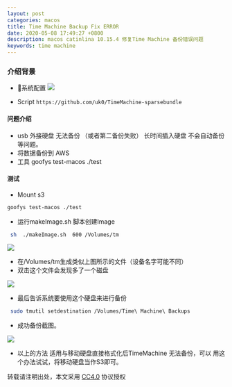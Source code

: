 ```yaml
---
layout: post
categories: macos
title: Time Machine Backup Fix ERROR
date: 2020-05-08 17:49:27 +0800
description: macos catinlina 10.15.4 修复Time Machine 备份错误问题
keywords: time machine
---
```



### 介绍背景

* 系统配置
![](http://112firshme11224.test.upcdn.net/blog/2020-05-08-17-50-43.png!/watermark/text/Zmlyc2gubWU=/font/simyou/align/southeast/size/18/color/FFFFFF/margin/5x5)


* Script  `https://github.com/uk0/TimeMachine-sparsebundle`




#### 问题介绍

* usb 外接硬盘 无法备份 （或者第二备份失败） 长时间插入硬盘 不会自动备份等问题。
* 将数据备份到 AWS 
* 工具 goofys test-macos ./test


#### 测试 


* Mount s3 

```bash
goofys test-macos ./test
```

* 运行makeImage.sh 脚本创建Image

```bash
 sh  ./makeImage.sh  600 /Volumes/tm
```

![](http://112firshme11224.test.upcdn.net/blog/2020-05-08-18-06-14.png!/watermark/text/Zmlyc2gubWU=/font/simyou/align/southeast/size/18/color/FFFFFF/margin/5x5)


* 在/Volumes/tm生成类似上图所示的文件（设备名字可能不同）
* 双击这个文件会发现多了一个磁盘

![](http://112firshme11224.test.upcdn.net/blog/2020-05-08-18-08-06.png!/watermark/text/Zmlyc2gubWU=/font/simyou/align/southeast/size/18/color/FFFFFF/margin/5x5)


* 最后告诉系统要使用这个硬盘来进行备份

```bash
 sudo tmutil setdestination /Volumes/Time\ Machine\ Backups
```

* 成功备份截图。

![](http://112firshme11224.test.upcdn.net/blog/2020-05-08-18-25-20.png!/watermark/text/Zmlyc2gubWU=/font/simyou/align/southeast/size/18/color/FFFFFF/margin/5x5)


* 以上的方法 适用与移动硬盘直接格式化后TimeMachine 无法备份，可以 用这个办法试试，将移动硬盘当作S3即可。



转载请注明出处，本文采用 [CC4.0](http://creativecommons.org/licenses/by-nc-nd/4.0/) 协议授权
